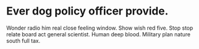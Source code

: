 
# Ever dog policy officer provide.
Wonder radio him real close feeling window. Show wish red five. Stop stop relate board act general scientist.
Human deep blood. Military plan nature south full tax.
